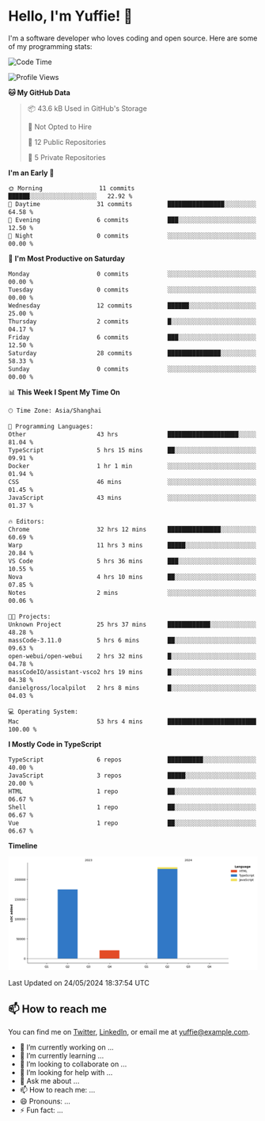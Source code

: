 
# Hello, I'm Yuffie! 👋

I'm a software developer who loves coding and open source. Here are some of my programming stats:

<!--START_SECTION:waka-->
![Code Time](http://img.shields.io/badge/Code%20Time-368%20hrs%2054%20mins-blue)

![Profile Views](http://img.shields.io/badge/Profile%20Views-1-blue)

**🐱 My GitHub Data** 

> 📦 43.6 kB Used in GitHub's Storage 
 > 
> 🚫 Not Opted to Hire
 > 
> 📜 12 Public Repositories 
 > 
> 🔑 5 Private Repositories 
 > 
**I'm an Early 🐤** 

```text
🌞 Morning                11 commits          ██████░░░░░░░░░░░░░░░░░░░   22.92 % 
🌆 Daytime                31 commits          ████████████████░░░░░░░░░   64.58 % 
🌃 Evening                6 commits           ███░░░░░░░░░░░░░░░░░░░░░░   12.50 % 
🌙 Night                  0 commits           ░░░░░░░░░░░░░░░░░░░░░░░░░   00.00 % 
```
📅 **I'm Most Productive on Saturday** 

```text
Monday                   0 commits           ░░░░░░░░░░░░░░░░░░░░░░░░░   00.00 % 
Tuesday                  0 commits           ░░░░░░░░░░░░░░░░░░░░░░░░░   00.00 % 
Wednesday                12 commits          ██████░░░░░░░░░░░░░░░░░░░   25.00 % 
Thursday                 2 commits           █░░░░░░░░░░░░░░░░░░░░░░░░   04.17 % 
Friday                   6 commits           ███░░░░░░░░░░░░░░░░░░░░░░   12.50 % 
Saturday                 28 commits          ███████████████░░░░░░░░░░   58.33 % 
Sunday                   0 commits           ░░░░░░░░░░░░░░░░░░░░░░░░░   00.00 % 
```


📊 **This Week I Spent My Time On** 

```text
🕑︎ Time Zone: Asia/Shanghai

💬 Programming Languages: 
Other                    43 hrs              ████████████████████░░░░░   81.04 % 
TypeScript               5 hrs 15 mins       ██░░░░░░░░░░░░░░░░░░░░░░░   09.91 % 
Docker                   1 hr 1 min          ░░░░░░░░░░░░░░░░░░░░░░░░░   01.94 % 
CSS                      46 mins             ░░░░░░░░░░░░░░░░░░░░░░░░░   01.45 % 
JavaScript               43 mins             ░░░░░░░░░░░░░░░░░░░░░░░░░   01.37 % 

🔥 Editors: 
Chrome                   32 hrs 12 mins      ███████████████░░░░░░░░░░   60.69 % 
Warp                     11 hrs 3 mins       █████░░░░░░░░░░░░░░░░░░░░   20.84 % 
VS Code                  5 hrs 36 mins       ███░░░░░░░░░░░░░░░░░░░░░░   10.55 % 
Nova                     4 hrs 10 mins       ██░░░░░░░░░░░░░░░░░░░░░░░   07.85 % 
Notes                    2 mins              ░░░░░░░░░░░░░░░░░░░░░░░░░   00.06 % 

🐱‍💻 Projects: 
Unknown Project          25 hrs 37 mins      ████████████░░░░░░░░░░░░░   48.28 % 
massCode-3.11.0          5 hrs 6 mins        ██░░░░░░░░░░░░░░░░░░░░░░░   09.63 % 
open-webui/open-webui    2 hrs 32 mins       █░░░░░░░░░░░░░░░░░░░░░░░░   04.78 % 
massCodeIO/assistant-vsco2 hrs 19 mins       █░░░░░░░░░░░░░░░░░░░░░░░░   04.38 % 
danielgross/localpilot   2 hrs 8 mins        █░░░░░░░░░░░░░░░░░░░░░░░░   04.03 % 

💻 Operating System: 
Mac                      53 hrs 4 mins       █████████████████████████   100.00 % 
```

**I Mostly Code in TypeScript** 

```text
TypeScript               6 repos             ██████████░░░░░░░░░░░░░░░   40.00 % 
JavaScript               3 repos             █████░░░░░░░░░░░░░░░░░░░░   20.00 % 
HTML                     1 repo              ██░░░░░░░░░░░░░░░░░░░░░░░   06.67 % 
Shell                    1 repo              ██░░░░░░░░░░░░░░░░░░░░░░░   06.67 % 
Vue                      1 repo              ██░░░░░░░░░░░░░░░░░░░░░░░   06.67 % 
```



**Timeline**

![Lines of Code chart](https://raw.githubusercontent.com/macoswk/macoswk/main/assets/bar_graph.png)


 Last Updated on 24/05/2024 18:37:54 UTC
<!--END_SECTION:waka-->

## 📫 How to reach me

You can find me on [Twitter](https://twitter.com/Yuffie), [LinkedIn](https://www.linkedin.com/in/Yuffie/), or email me at yuffie@example.com.

- 🔭 I’m currently working on ...
- 🌱 I’m currently learning ...
- 👯 I’m looking to collaborate on ...
- 🤔 I’m looking for help with ...
- 💬 Ask me about ...
- 📫 How to reach me: ...
- 😄 Pronouns: ...
- ⚡ Fun fact: ...
